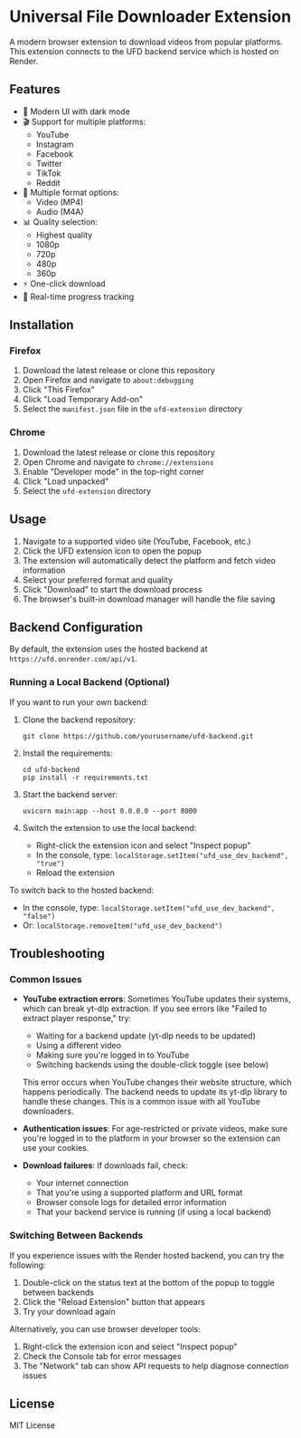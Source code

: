 # Universal File Downloader Extension

A modern browser extension to download videos from popular platforms. This extension connects to the UFD backend service which is hosted on Render.

## Features

- 🎨 Modern UI with dark mode
- 🎬 Support for multiple platforms:
  - YouTube
  - Instagram
  - Facebook
  - Twitter
  - TikTok
  - Reddit
- 🎵 Multiple format options:
  - Video (MP4)
  - Audio (M4A)
- 📊 Quality selection:
  - Highest quality
  - 1080p
  - 720p
  - 480p
  - 360p
- ⚡ One-click download
- 🔄 Real-time progress tracking

## Installation

### Firefox

1. Download the latest release or clone this repository
2. Open Firefox and navigate to `about:debugging`
3. Click "This Firefox"
4. Click "Load Temporary Add-on"
5. Select the `manifest.json` file in the `ufd-extension` directory

### Chrome

1. Download the latest release or clone this repository
2. Open Chrome and navigate to `chrome://extensions`
3. Enable "Developer mode" in the top-right corner
4. Click "Load unpacked"
5. Select the `ufd-extension` directory

## Usage

1. Navigate to a supported video site (YouTube, Facebook, etc.)
2. Click the UFD extension icon to open the popup
3. The extension will automatically detect the platform and fetch video information
4. Select your preferred format and quality
5. Click "Download" to start the download process
6. The browser's built-in download manager will handle the file saving

## Backend Configuration

By default, the extension uses the hosted backend at `https://ufd.onrender.com/api/v1`.

### Running a Local Backend (Optional)

If you want to run your own backend:

1. Clone the backend repository:
   ```
   git clone https://github.com/yourusername/ufd-backend.git
   ```

2. Install the requirements:
   ```
   cd ufd-backend
   pip install -r requirements.txt
   ```

3. Start the backend server:
   ```
   uvicorn main:app --host 0.0.0.0 --port 8000
   ```

4. Switch the extension to use the local backend:
   - Right-click the extension icon and select "Inspect popup"
   - In the console, type: `localStorage.setItem("ufd_use_dev_backend", "true")`
   - Reload the extension

To switch back to the hosted backend:
   - In the console, type: `localStorage.setItem("ufd_use_dev_backend", "false")`
   - Or: `localStorage.removeItem("ufd_use_dev_backend")`

## Troubleshooting

### Common Issues

- **YouTube extraction errors**: Sometimes YouTube updates their systems, which can break yt-dlp extraction. If you see errors like "Failed to extract player response," try:
  - Waiting for a backend update (yt-dlp needs to be updated)
  - Using a different video
  - Making sure you're logged in to YouTube
  - Switching backends using the double-click toggle (see below)
  
  This error occurs when YouTube changes their website structure, which happens periodically. The backend needs to update its yt-dlp library to handle these changes. This is a common issue with all YouTube downloaders.
  
- **Authentication issues**: For age-restricted or private videos, make sure you're logged in to the platform in your browser so the extension can use your cookies.

- **Download failures**: If downloads fail, check:
  - Your internet connection
  - That you're using a supported platform and URL format
  - Browser console logs for detailed error information
  - That your backend service is running (if using a local backend)

### Switching Between Backends

If you experience issues with the Render hosted backend, you can try the following:

1. Double-click on the status text at the bottom of the popup to toggle between backends
2. Click the "Reload Extension" button that appears
3. Try your download again

Alternatively, you can use browser developer tools:
1. Right-click the extension icon and select "Inspect popup" 
2. Check the Console tab for error messages
3. The "Network" tab can show API requests to help diagnose connection issues

## License

MIT License 